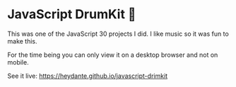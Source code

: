 # JavaScript DrumKit 🥁

This was one of the JavaScript 30 projects I did. 
I like music so it was fun to make this. 

For the time being you can only view it on a desktop browser and not on mobile.

See it live: https://heydante.github.io/javascript-drimkit

